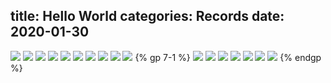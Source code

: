 title: Hello World
categories: Records
date: 2020-01-30
---
![](/img/20120203.jpg)
![](/img/20120203.jpg)
![](/img/20120203.jpg)
![](/img/20120203.jpg)
![](/img/20120203.jpg)
![](/img/20120203.jpg)
![](/img/20120203.jpg)
![](/img/20120203.jpg)
![](/img/20120203.jpg)
![](/img/20120203.jpg)
{% gp 7-1 %}
![](/img/20060808.jpg)
![](/img/20061125.jpg)
![](/img/20070812.jpg)
![](/img/20080105.jpg)
![](/img/20080811.jpg)
![](/img/20090613.jpg)
![](/img/20120203.jpg)
{% endgp %}